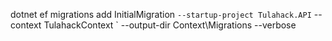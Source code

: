 

dotnet ef migrations add InitialMigration `
--startup-project Tulahack.API `
--context TulahackContext `
--output-dir Context\Migrations --verbose
